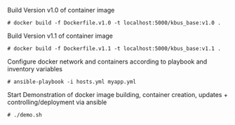 Build Version v1.0 of container image

`# docker build -f Dockerfile.v1.0 -t localhost:5000/kbus_base:v1.0 .`


Build Version v1.1 of container image

`# docker build -f Dockerfile.v1.1 -t localhost:5000/kbus_base:v1.1 .`


Configure docker network and containers according to playbook and inventory variables

`# ansible-playbook -i hosts.yml myapp.yml`

Start Demonstration of docker image building, container creation, updates + controlling/deployment via ansible

`# ./demo.sh`
